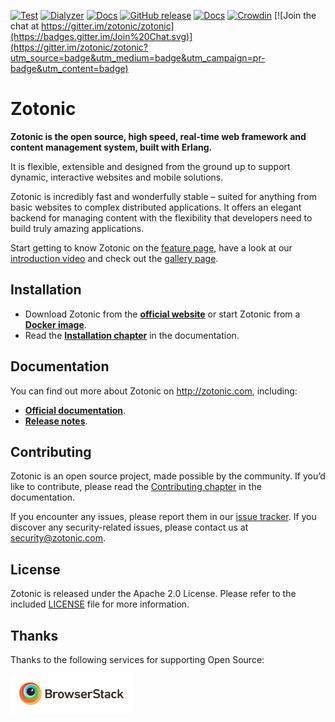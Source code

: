 [![Test](https://github.com/zotonic/zotonic/workflows/Test/badge.svg)](https://github.com/zotonic/zotonic/actions?query=workflow%3ATest)
[![Dialyzer](https://github.com/zotonic/zotonic/workflows/Dialyzer/badge.svg)](https://github.com/zotonic/zotonic/actions?query=workflow%3ADialyzer)
[![Docs](https://github.com/zotonic/zotonic/workflows/Docs/badge.svg)](https://github.com/zotonic/zotonic/actions?query=workflow%3ADocs)
[![GitHub release](https://img.shields.io/github/release/zotonic/zotonic.svg?maxAge=3600?style=flat-square)](https://github.com/zotonic/zotonic/releases)
[![Docs](https://readthedocs.org/projects/zotonic/badge/?version=latest)](http://docs.zotonic.com/en/latest/)
[![Crowdin](https://badges.crowdin.net/zotonic/localized.svg)](https://crowdin.com/project/zotonic)
[![Join the chat at https://gitter.im/zotonic/zotonic](https://badges.gitter.im/Join%20Chat.svg)](https://gitter.im/zotonic/zotonic?utm_source=badge&utm_medium=badge&utm_campaign=pr-badge&utm_content=badge)

Zotonic
=======

**Zotonic is the open source, high speed, real-time web framework  and content management system, built with Erlang.**

It is flexible, extensible and designed from the ground up to support dynamic, interactive websites and mobile solutions.

Zotonic is incredibly fast and wonderfully stable – suited for anything from basic websites to complex distributed applications. It offers an elegant backend for managing content with the flexibility that developers need to build truly amazing applications.

Start getting to know Zotonic on the [feature page](http://zotonic.com/features), have a look at our [introduction video](http://zotonic.com/page/750/video-introduction-to-zotonic) and check out the [gallery page](http://www.zotonic.com/gallery/735/screen-shot-gallery).

Installation
------------

* Download Zotonic from the [**official website**](http://zotonic.com/download)
  or start Zotonic from a [**Docker image**](https://docs.zotonic.com/en/latest/developer-guide/docker.html).
* Read the [**Installation chapter**](https://docs.zotonic.com/en/latest/developer-guide/getting-started.html#installation)
  in the documentation.

Documentation
-------------

You can find out more about Zotonic on http://zotonic.com, including:

* [**Official documentation**](http://docs.zotonic.com).
* [**Release notes**](https://docs.zotonic.com/en/latest/developer-guide/releasenotes/index.html).

Contributing
------------

Zotonic is an open source project, made possible by the community. If you’d like to contribute,
please read the [Contributing chapter](https://docs.zotonic.com/en/latest/developer-guide/contributing.html)
in the documentation.

If you encounter any issues, please report them in our
[issue tracker](https://github.com/zotonic/zotonic/issues). If you discover
any security-related issues, please contact us at [security@zotonic.com](mailto:security@zotonic.com).

License
-------

Zotonic is released under the Apache 2.0 License. Please refer to the included
[LICENSE](LICENSE) file for more information.

Thanks
------

Thanks to the following services for supporting Open Source:

<a href="https://browserstack.com/"><img rel="Thanks to BrowserStack" src="https://raw.githubusercontent.com/zotonic/zotonic/master/doc/img/browserstack-logo.png" height="64" /></a>
